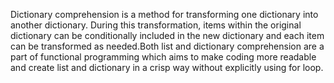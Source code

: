 Dictionary comprehension is a method for transforming one dictionary into another dictionary. During this transformation, items within the original dictionary can be conditionally included in the new dictionary and each item can be transformed as needed.Both list and dictionary comprehension are a part of functional programming which aims to make coding more readable and create list and dictionary in a crisp way without explicitly using for loop.
